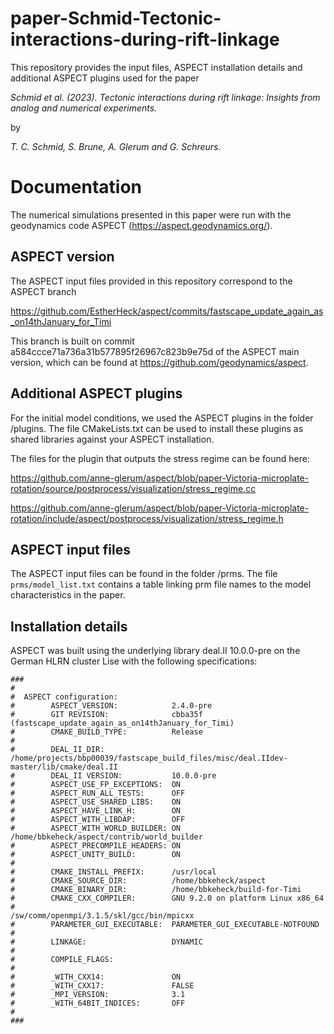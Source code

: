 # paper-Schmid-Tectonic-interactions-during-rift-linkage
This repository provides the input files, ASPECT installation details and additional ASPECT plugins used for the paper 

*Schmid et al. (2023). Tectonic interactions during rift linkage: Insights from analog and numerical experiments.*

by

*T. C. Schmid, S. Brune, A. Glerum and G. Schreurs.*

# Documentation
The numerical simulations presented in this paper were run with the geodynamics code ASPECT (https://aspect.geodynamics.org/).

## ASPECT version
The ASPECT input files provided in this repository correspond to the ASPECT branch 

https://github.com/EstherHeck/aspect/commits/fastscape_update_again_as_on14thJanuary_for_Timi

This branch is built on commit a584ccce71a736a31b577895f26967c823b9e75d of the ASPECT main version,
which can be found at https://github.com/geodynamics/aspect.

## Additional ASPECT plugins
For the initial model conditions, we used the ASPECT plugins in the folder /plugins. 
The file CMakeLists.txt can be used to install these plugins as shared libraries
against your ASPECT installation.

The files for the plugin that outputs the stress regime can be found here:

https://github.com/anne-glerum/aspect/blob/paper-Victoria-microplate-rotation/source/postprocess/visualization/stress_regime.cc

https://github.com/anne-glerum/aspect/blob/paper-Victoria-microplate-rotation/include/aspect/postprocess/visualization/stress_regime.h

## ASPECT input files
The ASPECT input files can be found in the folder /prms.
The file `prms/model_list.txt` contains a table linking
prm file names to the model characteristics in the paper. 

## Installation details
ASPECT was built using the underlying library deal.II 10.0.0-pre 
on the German HLRN cluster Lise with the following specifications:
```
###
#
#  ASPECT configuration:
#        ASPECT_VERSION:            2.4.0-pre
#        GIT REVISION:              cbba35f (fastscape_update_again_as_on14thJanuary_for_Timi)
#        CMAKE_BUILD_TYPE:          Release
#
#        DEAL_II_DIR:               /home/projects/bbp00039/fastscape_build_files/misc/deal.IIdev-master/lib/cmake/deal.II
#        DEAL_II VERSION:           10.0.0-pre
#        ASPECT_USE_FP_EXCEPTIONS:  ON
#        ASPECT_RUN_ALL_TESTS:      OFF
#        ASPECT_USE_SHARED_LIBS:    ON
#        ASPECT_HAVE_LINK_H:        ON
#        ASPECT_WITH_LIBDAP:        OFF
#        ASPECT_WITH_WORLD_BUILDER: ON /home/bbkeheck/aspect/contrib/world_builder
#        ASPECT_PRECOMPILE_HEADERS: ON
#        ASPECT_UNITY_BUILD:        ON
#
#        CMAKE_INSTALL_PREFIX:      /usr/local
#        CMAKE_SOURCE_DIR:          /home/bbkeheck/aspect
#        CMAKE_BINARY_DIR:          /home/bbkeheck/build-for-Timi
#        CMAKE_CXX_COMPILER:        GNU 9.2.0 on platform Linux x86_64
#                                   /sw/comm/openmpi/3.1.5/skl/gcc/bin/mpicxx
#        PARAMETER_GUI_EXECUTABLE:  PARAMETER_GUI_EXECUTABLE-NOTFOUND
#
#        LINKAGE:                   DYNAMIC
#
#        COMPILE_FLAGS:             
#
#        _WITH_CXX14:               ON
#        _WITH_CXX17:               FALSE
#        _MPI_VERSION:              3.1
#        _WITH_64BIT_INDICES:       OFF
#
###
```
